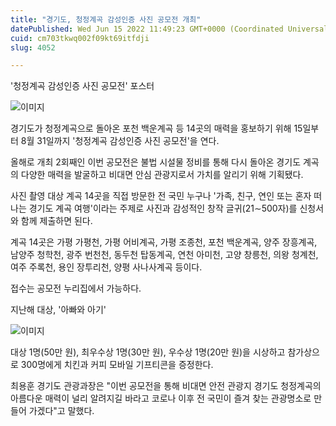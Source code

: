 ```yaml
---
title: "경기도, 청정계곡 감성인증 사진 공모전 개최"
datePublished: Wed Jun 15 2022 11:49:23 GMT+0000 (Coordinated Universal Time)
cuid: cm703tkwq002f09kt69itfdji
slug: 4052

---
```



'청정계곡 감성인증 사진 공모전' 포스터

![이미지](https://cdn.hashnode.com/res/hashnode/image/upload/v1739255499675/83cd9b65-d49e-4884-bd69-92e5488a853c.jpeg)

경기도가 청정계곡으로 돌아온 포천 백운계곡 등 14곳의 매력을 홍보하기 위해 15일부터 8월 31일까지 '청정계곡 감성인증 사진 공모전'을 연다.

올해로 개최 2회째인 이번 공모전은 불법 시설물 정비를 통해 다시 돌아온 경기도 계곡의 다양한 매력을 발굴하고 비대면 안심 관광지로서 가치를 알리기 위해 기획됐다.

사진 촬영 대상 계곡 14곳을 직접 방문한 전 국민 누구나 '가족, 친구, 연인 또는 혼자 떠나는 경기도 계곡 여행'이라는 주제로 사진과 감성적인 창작 글귀(21∼500자)를 신청서와 함께 제출하면 된다.

계곡 14곳은 가평 가평천, 가평 어비계곡, 가평 조종천, 포천 백운계곡, 양주 장흥계곡, 남양주 청학천, 광주 번천천, 동두천 탑동계곡, 연천 아미천, 고양 창릉천, 의왕 청계천, 여주 주록천, 용인 장투리천, 양평 사나사계곡 등이다.

접수는 공모전 누리집에서 가능하다.

지난해 대상, '아빠와 아기'

![이미지](https://cdn.hashnode.com/res/hashnode/image/upload/v1739255502885/05a50094-88d3-4b17-806c-da0344ab943a.jpeg)

대상 1명(50만 원), 최우수상 1명(30만 원), 우수상 1명(20만 원)을 시상하고 참가상으로 300명에게 치킨과 커피 모바일 기프티콘을 증정한다.

최용훈 경기도 관광과장은 "이번 공모전을 통해 비대면 안전 관광지 경기도 청정계곡의 아름다운 매력이 널리 알려지길 바라고 코로나 이후 전 국민이 즐겨 찾는 관광명소로 만들어 가겠다"고 말했다.